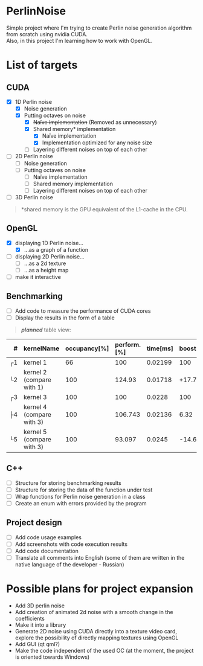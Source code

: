 # PerlinNoise
Simple project where I'm trying to create Perlin noise generation algorithm from scratch using nvidia CUDA.  
Also, in this project I'm learning how to work with OpenGL.

List of targets
==

CUDA
--
- [x] 1D Perlin noise
  - [x] Noise generation
  - [x] Putting octaves on noise
    - [x] ~~Naïve implementation~~ (Removed as unnecessary)
    - [x] Shared memory* implementation
      - [x] Naïve implementation
      - [x] Implementation optimized for any noise size
    - [ ] Layering different noises on top of each other

- [ ] 2D Perlin noise
  - [ ] Noise generation
  - [ ] Putting octaves on noise
    - [ ] Naïve implementation
    - [ ] Shared memory implementation
    - [ ] Layering different noises on top of each other
    
- [ ] 3D Perlin noise

>*shared memory is the GPU equivalent of the L1-cache in the CPU.

OpenGL
--
- [x] displaying 1D Perlin noise...
  - [x] ...as a graph of a function

- [ ] displaying 2D Perlin noise...
  - [ ] ...as a 2d texture
  - [ ] ...as a height map

- [ ] make it interactive

Benchmarking
--
- [ ] Add code to measure the performance of CUDA cores
- [ ] Display the results in the form of a table

>_**planned**_ table view:

| **#** | **kernelName**            | **occupancy[%]** | **perform.[%]** | **time[ms]** | **boost[%]** |
| ----: | :------------------------ | :--------------- | :-------------- | :----------- | :----------- |
| ┌1    | kernel 1                  | 66               | 100             | 0.02199      | 100          |
| └2    | kernel 2 (compare with 1) | 100              | 124.93          | 0.01718      | +17.74       |
| ┌3    | kernel 3                  | 100              | 100             | 0.0228       | 100          |
| ├4    | kernel 4 (compare with 3) | 100              | 106.743         | 0.02136      | 6.32         |
| └5    | kernel 5 (compare with 3) | 100              | 93.097          | 0.0245       | -14.66       |

C++
--
- [ ] Structure for storing benchmarking results
- [ ] Structure for storing the data of the function under test
- [ ] Wrap functions for Perlin noise generation in a class
- [ ] Create an enum with errors provided by the program

Project design
--
- [ ] Add code usage examples
- [ ] Add screenshots with code execution results
- [ ] Add code documentation
- [ ] Translate all comments into English (some of them are written in the native language of the developer - Russian)

Possible plans for project expansion
==
- Add 3D perlin noise
- Add creation of animated 2d noise with a smooth change in the coefficients
- Make it into a library
- Generate 2D noise using CUDA directly into a texture video card, explore the possibility of directly mapping textures using OpenGL
- Add GUI (qt qml?)
- Make the code independent of the used OC (at the moment, the project is oriented towards Windows)

